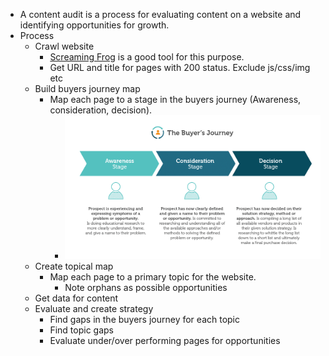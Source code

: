 - A content audit is a process for evaluating content on a website and identifying opportunities for growth.
- Process
	- Crawl website
		- [Screaming Frog](https://www.screamingfrog.co.uk/seo-spider/) is a good tool for this purpose.
		- Get URL and title for pages with 200 status. Exclude js/css/img etc
	- Build buyers journey map
		- Map each page to a stage in the buyers journey (Awareness, consideration, decision).
			- ![the-buyers-journey.png](../assets/the-buyers-journey_1673207074849_0.png)
	- Create topical map
		- Map each page to a primary topic for the website.
			- Note orphans as possible opportunities
	- Get data for content
	- Evaluate and create strategy
		- Find gaps in the buyers journey for each topic
		- Find topic gaps
		- Evaluate under/over performing pages for opportunities
